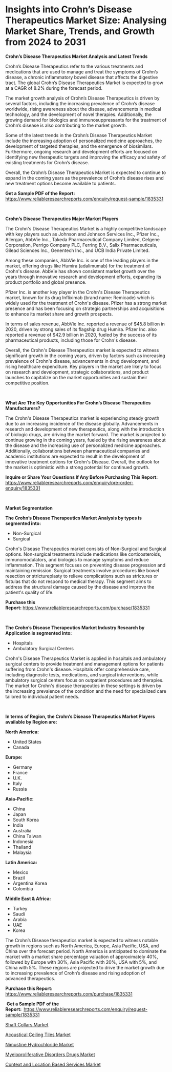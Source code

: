 <p><h1>Insights into Crohn’s Disease Therapeutics Market Size: Analysing Market Share, Trends, and Growth from 2024 to 2031</h1></p><p><strong>Crohn’s Disease Therapeutics Market Analysis and Latest Trends</strong></p>
<p><p>Crohn’s Disease Therapeutics refer to the various treatments and medications that are used to manage and treat the symptoms of Crohn’s disease, a chronic inflammatory bowel disease that affects the digestive tract. The global Crohn’s Disease Therapeutics Market is expected to grow at a CAGR of 8.2% during the forecast period.</p><p>The market growth analysis of Crohn’s Disease Therapeutics is driven by several factors, including the increasing prevalence of Crohn’s disease worldwide, rising awareness about the disease, advancements in medical technology, and the development of novel therapies. Additionally, the growing demand for biologics and immunosuppressants for the treatment of Crohn’s disease is also contributing to the market growth.</p><p>Some of the latest trends in the Crohn’s Disease Therapeutics Market include the increasing adoption of personalized medicine approaches, the development of targeted therapies, and the emergence of biosimilars. Furthermore, ongoing research and development efforts are focused on identifying new therapeutic targets and improving the efficacy and safety of existing treatments for Crohn’s disease.</p><p>Overall, the Crohn’s Disease Therapeutics Market is expected to continue to expand in the coming years as the prevalence of Crohn’s disease rises and new treatment options become available to patients.</p></p>
<p><strong>Get a Sample PDF of the Report:&nbsp;</strong> <a href="https://www.reliableresearchreports.com/enquiry/request-sample/1835331">https://www.reliableresearchreports.com/enquiry/request-sample/1835331</a></p>
<p>&nbsp;</p>
<p><strong>Crohn’s Disease Therapeutics Major Market Players</strong></p>
<p><p>The Crohn's Disease Therapeutics Market is a highly competitive landscape with key players such as Johnson and Johnson Services Inc., Pfizer Inc., Allergan, AbbVie Inc., Takeda Pharmaceutical Company Limited, Celgene Corporation, Perrigo Company PLC, Ferring B.V., Salix Pharmaceuticals, Gilead Sciences Inc., Genentech Inc., and UCB India Private Limited.</p><p>Among these companies, AbbVie Inc. is one of the leading players in the market, offering drugs like Humira (adalimumab) for the treatment of Crohn's disease. AbbVie has shown consistent market growth over the years through innovative research and development efforts, expanding its product portfolio and global presence.</p><p>Pfizer Inc. is another key player in the Crohn's Disease Therapeutics market, known for its drug Infliximab (brand name: Remicade) which is widely used for the treatment of Crohn's disease. Pfizer has a strong market presence and has been focusing on strategic partnerships and acquisitions to enhance its market share and growth prospects.</p><p>In terms of sales revenue, AbbVie Inc. reported a revenue of $45.8 billion in 2020, driven by strong sales of its flagship drug Humira. Pfizer Inc. also reported a revenue of $42.9 billion in 2020, fueled by the success of its pharmaceutical products, including those for Crohn's disease.</p><p>Overall, the Crohn's Disease Therapeutics market is expected to witness significant growth in the coming years, driven by factors such as increasing prevalence of Crohn's disease, advancements in drug development, and rising healthcare expenditure. Key players in the market are likely to focus on research and development, strategic collaborations, and product launches to capitalize on the market opportunities and sustain their competitive position.</p></p>
<p>&nbsp;</p>
<p><strong>What Are The Key Opportunities For Crohn’s Disease Therapeutics Manufacturers?</strong></p>
<p><p>The Crohn's Disease Therapeutics market is experiencing steady growth due to an increasing incidence of the disease globally. Advancements in research and development of new therapeutics, along with the introduction of biologic drugs, are driving the market forward. The market is projected to continue growing in the coming years, fueled by the rising awareness about the disease and the increasing use of personalized medicine approaches. Additionally, collaborations between pharmaceutical companies and academic institutions are expected to result in the development of innovative treatment options for Crohn's Disease. Overall, the outlook for the market is optimistic with a strong potential for continued growth.</p></p>
<p><strong>Inquire or Share Your Questions If Any Before Purchasing This Report:</strong> <a href="https://www.reliableresearchreports.com/enquiry/pre-order-enquiry/1835331">https://www.reliableresearchreports.com/enquiry/pre-order-enquiry/1835331</a></p>
<p>&nbsp;</p>
<p><strong>Market Segmentation</strong></p>
<p><strong>The Crohn’s Disease Therapeutics Market Analysis by types is segmented into:</strong></p>
<p><ul><li>Non-Surgical</li><li>Surgical</li></ul></p>
<p><p>Crohn's Disease Therapeutics market consists of Non-Surgical and Surgical options. Non-surgical treatments include medications like corticosteroids, immunomodulators, and biologics to manage symptoms and reduce inflammation. This segment focuses on preventing disease progression and maintaining remission. Surgical treatments involve procedures like bowel resection or strictureplasty to relieve complications such as strictures or fistulas that do not respond to medical therapy. This segment aims to address the structural damage caused by the disease and improve the patient's quality of life.</p></p>
<p><strong>Purchase this Report:&nbsp;</strong><a href="https://www.reliableresearchreports.com/purchase/1835331">https://www.reliableresearchreports.com/purchase/1835331</a></p>
<p>&nbsp;</p>
<p><strong>The Crohn’s Disease Therapeutics Market Industry Research by Application is segmented into:</strong></p>
<p><ul><li>Hospitals</li><li>Ambulatory Surgical Centers</li></ul></p>
<p><p>Crohn's Disease Therapeutics Market is applied in hospitals and ambulatory surgical centers to provide treatment and management options for patients suffering from Crohn's disease. Hospitals offer comprehensive care, including diagnostic tests, medications, and surgical interventions, while ambulatory surgical centers focus on outpatient procedures and therapies. The market for Crohn's disease therapeutics in these settings is driven by the increasing prevalence of the condition and the need for specialized care tailored to individual patient needs.</p></p>
<p>&nbsp;</p>
<p><strong>In terms of Region, the Crohn’s Disease Therapeutics Market Players available by Region are:</strong></p>
<p>
    <p> <strong> North America: </strong>
        <ul>
            <li>United States</li>
            <li>Canada</li>
        </ul>
        </p> 
    <p> <strong> Europe: </strong>
        <ul>
            <li>Germany</li>
            <li>France</li>
            <li>U.K.</li>
            <li>Italy</li>
            <li>Russia</li>
        </ul>
        </p> 
    <p> <strong> Asia-Pacific: </strong>
        <ul>
            <li>China</li>
            <li>Japan</li>
            <li>South Korea</li>
            <li>India</li>
            <li>Australia</li>
            <li>China Taiwan</li>
            <li>Indonesia</li>
            <li>Thailand</li>
            <li>Malaysia</li>
        </ul>
        </p> 
    <p> <strong> Latin America: </strong>
        <ul>
            <li>Mexico</li>
            <li>Brazil</li>
            <li>Argentina Korea</li>
            <li>Colombia</li>
        </ul>
        </p> 
    <p> <strong> Middle East & Africa: </strong>
        <ul>
            <li>Turkey</li>
            <li>Saudi</li>
            <li>Arabia</li>
            <li>UAE</li>
            <li>Korea</li>
        </ul>
    </p>
    </p>
<p><p>The Crohn’s Disease therapeutics market is expected to witness notable growth in regions such as North America, Europe, Asia Pacific, USA, and China over the forecast period. North America is anticipated to dominate the market with a market share percentage valuation of approximately 40%, followed by Europe with 30%, Asia Pacific with 20%, USA with 5%, and China with 5%. These regions are projected to drive the market growth due to increasing prevalence of Crohn’s disease and rising adoption of advanced therapeutics.</p></p>
<p><strong>Purchase this Report: </strong><a href="https://www.reliableresearchreports.com/purchase/1835331">https://www.reliableresearchreports.com/purchase/1835331</a></p>
<p>&nbsp;<strong>Get a Sample PDF of the Report:&nbsp;&nbsp;</strong><a href="https://www.reliableresearchreports.com/enquiry/request-sample/1835331">https://www.reliableresearchreports.com/enquiry/request-sample/1835331</a></p>
<p><strong></strong></p>
<p><p><a href="https://issuu.com/reportprime-2/docs/shaft-collars-market-size-2030.pptx">Shaft Collars Market</a></p><p><a href="https://issuu.com/reportprime-2/docs/acoustical-ceiling-tiles-market-size-2030.pptx">Acoustical Ceiling Tiles Market</a></p><p><a href="https://medium.com/@alexanderfranklin766/nimustine-hydrochloride-market-the-key-to-successful-business-strategy-forecast-till-2031-18ee0dba9015">Nimustine Hydrochloride Market</a></p><p><a href="https://github.com/irfadac/Market-Research-Report-List-2/blob/main/myeloproliferative-disorders-drugs-market.md">Myeloproliferative Disorders Drugs Market</a></p><p><a href="https://github.com/ashepherd82/Market-Research-Report-List-3/blob/main/context-and-location-based-services-market.md">Context and Location Based Services Market</a></p></p>